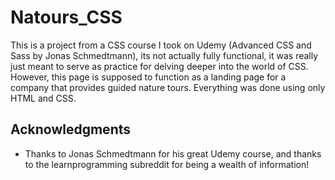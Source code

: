 # Natours_CSS

This is a project from a CSS course I took on Udemy (Advanced CSS and Sass by Jonas Schmedtmann), its not actually fully functional, it was really just meant to serve as practice for delving deeper into the world of CSS. 
However, this page is supposed to function as a landing page for a company that provides guided nature tours. Everything was done using only HTML and CSS.


## Acknowledgments

* Thanks to Jonas Schmedtmann for his great Udemy course, and thanks to the learnprogramming subreddit for being a wealth of information!

